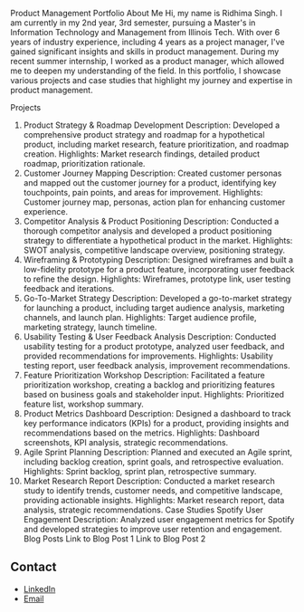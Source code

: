 Product Management Portfolio
About Me
Hi, my name is Ridhima Singh. I am currently in my 2nd year, 3rd semester, pursuing a Master's in Information Technology and Management from Illinois Tech. With over 6 years of industry experience, including 4 years as a project manager, I've gained significant insights and skills in product management. During my recent summer internship, I worked as a product manager, which allowed me to deepen my understanding of the field. In this portfolio, I showcase various projects and case studies that highlight my journey and expertise in product management.

Projects
1. Product Strategy & Roadmap Development
Description: Developed a comprehensive product strategy and roadmap for a hypothetical product, including market research, feature prioritization, and roadmap creation.
Highlights: Market research findings, detailed product roadmap, prioritization rationale.
2. Customer Journey Mapping
Description: Created customer personas and mapped out the customer journey for a product, identifying key touchpoints, pain points, and areas for improvement.
Highlights: Customer journey map, personas, action plan for enhancing customer experience.
3. Competitor Analysis & Product Positioning
Description: Conducted a thorough competitor analysis and developed a product positioning strategy to differentiate a hypothetical product in the market.
Highlights: SWOT analysis, competitive landscape overview, positioning strategy.
4. Wireframing & Prototyping
Description: Designed wireframes and built a low-fidelity prototype for a product feature, incorporating user feedback to refine the design.
Highlights: Wireframes, prototype link, user testing feedback and iterations.
5. Go-To-Market Strategy
Description: Developed a go-to-market strategy for launching a product, including target audience analysis, marketing channels, and launch plan.
Highlights: Target audience profile, marketing strategy, launch timeline.
6. Usability Testing & User Feedback Analysis
Description: Conducted usability testing for a product prototype, analyzed user feedback, and provided recommendations for improvements.
Highlights: Usability testing report, user feedback analysis, improvement recommendations.
7. Feature Prioritization Workshop
Description: Facilitated a feature prioritization workshop, creating a backlog and prioritizing features based on business goals and stakeholder input.
Highlights: Prioritized feature list, workshop summary.
8. Product Metrics Dashboard
Description: Designed a dashboard to track key performance indicators (KPIs) for a product, providing insights and recommendations based on the metrics.
Highlights: Dashboard screenshots, KPI analysis, strategic recommendations.
9. Agile Sprint Planning
Description: Planned and executed an Agile sprint, including backlog creation, sprint goals, and retrospective evaluation.
Highlights: Sprint backlog, sprint plan, retrospective summary.
10. Market Research Report
Description: Conducted a market research study to identify trends, customer needs, and competitive landscape, providing actionable insights.
Highlights: Market research report, data analysis, strategic recommendations.
Case Studies
Spotify User Engagement
Description: Analyzed user engagement metrics for Spotify and developed strategies to improve user retention and engagement.
Blog Posts
Link to Blog Post 1
Link to Blog Post 2


## Contact
- [LinkedIn](https://www.linkedin.com/in/ridhimasingh08/)
- [Email](mailto:rsingh59@hawk.iit.edu)
